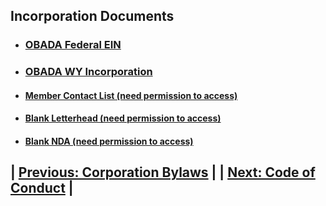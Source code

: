 ## Incorporation Documents

+ ### [OBADA Federal EIN](https://github.com/adamc15/adamc15.github.io/files/6246167/obada-ein.pdf)

+ ### [OBADA WY Incorporation](https://github.com/adamc15/adamc15.github.io/files/6246169/obada-incorp.pdf)

+ #### [Member Contact List (need permission to access)](https://docs.google.com/spreadsheets/d/12un_4X-nJmClOmxLpwr79Vzv-0_qxtRjhFKiAramUL4/edit#gid=0)
+ #### [Blank Letterhead (need permission to access)](https://docs.google.com/document/d/1kSPtRmo-KnFvYWnVawx3DdAVJfIArnTtKWDkEGmGfOk/edit)
+ #### [Blank NDA (need permission to access)](https://www.dropbox.com/home/Legal%20(NDA%20etc)?preview=_OTR+NDA-COAC-Template.docx)

## | [Previous: Corporation Bylaws](corporationbylaws) |         | [Next: Code of Conduct](codeofconduct) |
